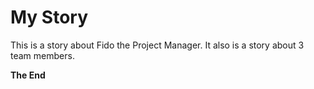 # My Story
This is a story about Fido the Project Manager.
It also is a story about 3 team members.

**The End**
